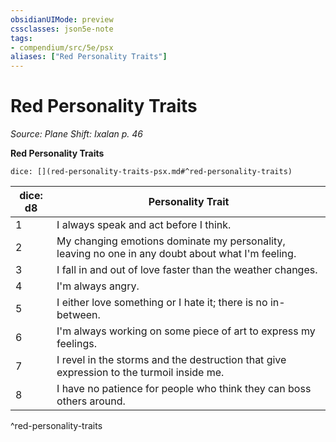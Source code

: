 ```yaml
---
obsidianUIMode: preview
cssclasses: json5e-note
tags:
- compendium/src/5e/psx
aliases: ["Red Personality Traits"]
---
```

# Red Personality Traits
*Source: Plane Shift: Ixalan p. 46* 

**Red Personality Traits**

`dice: [](red-personality-traits-psx.md#^red-personality-traits)`

| dice: d8 | Personality Trait |
|----------|-------------------|
| 1 | I always speak and act before I think. |
| 2 | My changing emotions dominate my personality, leaving no one in any doubt about what I'm feeling. |
| 3 | I fall in and out of love faster than the weather changes. |
| 4 | I'm always angry. |
| 5 | I either love something or I hate it; there is no in-between. |
| 6 | I'm always working on some piece of art to express my feelings. |
| 7 | I revel in the storms and the destruction that give expression to the turmoil inside me. |
| 8 | I have no patience for people who think they can boss others around. |
^red-personality-traits